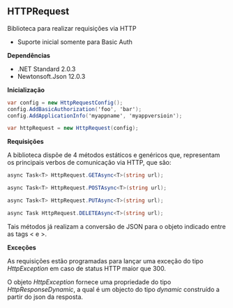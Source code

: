 ﻿## HTTPRequest
Biblioteca para realizar requisições via HTTP
- Suporte inicial somente para Basic Auth

**Dependências**

* .NET Standard 2.0.3
* Newtonsoft.Json 12.0.3

**Inicialização**

```csharp
var config = new HttpRequestConfig();
config.AddBasicAuthorization('foo', 'bar');
config.AddApplicationInfo('myappname', 'myappversioin');

var httpRequest = new HttpRequest(config);
```

**Requisições**

A biblioteca dispõe de 4 métodos estáticos e genéricos que, representam 
os principais verbos de comunicação via HTTP, que são:

```csharp
async Task<T> HttpRequest.GETAsync<T>(string url);

async Task<T> HttpRequest.POSTAsync<T>(string url);

async Task<T> HttpRequest.PUTAsync<T>(string url);

async Task HttpRequest.DELETEAsync<T>(string url);
```

Tais métodos já realizam a conversão de JSON para o objeto indicado
entre as tags < e >.

**Exceções**

As requisições estão programadas para lançar uma exceção do tipo *HttpException* em caso de 
status HTTP maior que 300.

O objeto *HttpException* fornece uma propriedade do tipo *HttpResponseDynamic*, a qual
é um objecto do tipo *dynamic* construído a partir do json da resposta.

